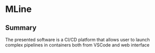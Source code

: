 # MLine

## Summary

The presented software is a CI/CD platform that allows user to launch complex pipelines in containers both from VSCode and web interface

